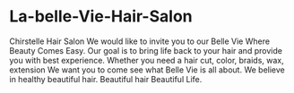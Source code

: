 # La-belle-Vie-Hair-Salon
Chirstelle Hair Salon
We would like to invite you to our Belle Vie Where Beauty Comes Easy. Our goal is to bring life back to your hair and provide you with best experience. Whether you need a hair cut, color, braids, wax, extension We want you to come see what Belle Vie is all about. We believe in healthy beautiful hair. Beautiful hair Beautiful Life.
